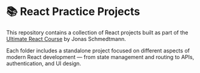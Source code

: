 # 📚 React Practice Projects

This repository contains a collection of React projects built as part of the [Ultimate React Course](https://www.udemy.com/course/the-ultimate-react-course/) by Jonas Schmedtmann.

Each folder includes a standalone project focused on different aspects of modern React development — from state management and routing to APIs, authentication, and UI design.

